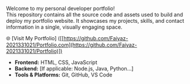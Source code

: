 Welcome to my personal developer portfolio!  
This repository contains all the source code and assets used to build and deploy my portfolio website. It showcases my projects, skills, and contact information in a single, visually engaging space.

🌐 [Visit My Portfolio] ([[https://github.com/Faiyaz-2021331021/Portfolio.com](https://github.com/Faiyaz-2021331021/Portfolio)])

- **Frontend:** HTML, CSS, JavaScript
- **Backend:** [If applicable: Node.js, Java, Python...]
- **Tools & Platforms:** Git, GitHub, VS Code
